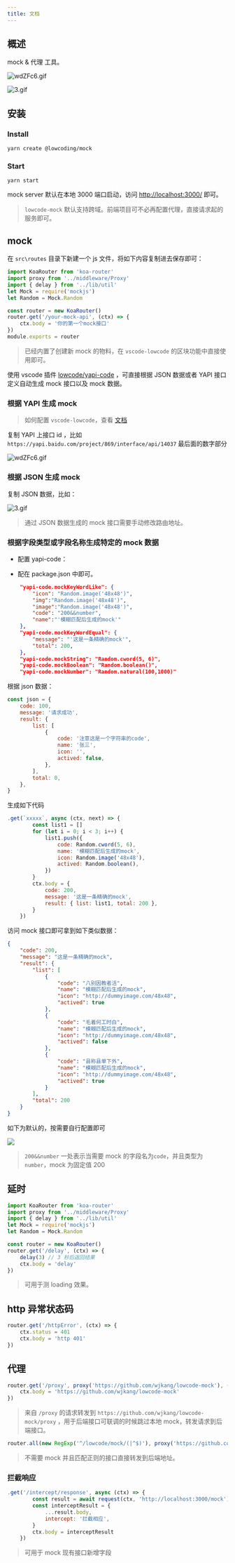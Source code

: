 ```yaml
---
title: 文档
---
```


## 概述

mock & 代理 工具。

![wdZFc6.gif](https://s1.ax1x.com/2020/09/12/wdZFc6.gif)

![3.gif](https://i.loli.net/2020/09/12/BC3vZwXaG1YqOl6.gif)

## 安装

### Install

`yarn create @lowcoding/mock`

### Start

`yarn start`

mock server 默认在本地 3000 端口启动，访问 [http://localhost:3000/](http://localhost:3000/) 即可。

> `lowcode-mock` 默认支持跨域。前端项目可不必再配置代理，直接请求起的服务即可。

## mock

在 `src\routes` 目录下新建一个 js 文件，将如下内容复制进去保存即可：

```js
import KoaRouter from 'koa-router'
import proxy from '../middleware/Proxy'
import { delay } from '../lib/util'
let Mock = require('mockjs')
let Random = Mock.Random

const router = new KoaRouter()
router.get('/your-mock-api', (ctx) => {
	ctx.body = '你的第一个mock接口'
})
module.exports = router
```

> 已经内置了创建新 mock 的物料，在 `vscode-lowcode` 的区块功能中直接使用即可。

使用 vscode 插件 [lowcode/yapi-code](https://marketplace.visualstudio.com/items?itemName=wjkang.lowcode) ，可直接根据 JSON 数据或者 YAPI 接口定义自动生成 mock 接口以及 mock 数据。

### 根据 YAPI 生成 mock

> 如何配置 `vscode-lowcode`，查看 [文档](https://lowcoding.gitee.io/lowcode-vscode/config.html)

复制 YAPI 上接口 id ，比如 `https://yapi.baidu.com/project/869/interface/api/14037` 最后面的数字部分

![wdZFc6.gif](https://s1.ax1x.com/2020/09/12/wdZFc6.gif)

### 根据 JSON 生成 mock

复制 JSON 数据，比如：

![3.gif](https://i.loli.net/2020/09/12/BC3vZwXaG1YqOl6.gif)

> 通过 JSON 数据生成的 mock 接口需要手动修改路由地址。

### 根据字段类型或字段名称生成特定的 mock 数据

- 配置 yapi-code：

- 配在 package.json 中即可。

```json
	"yapi-code.mockKeyWordLike": {
		"icon": "Random.image('48x48')",
		"img":"Random.image('48x48')",
		"image":"Random.image('48x48')",
		"code": "200&&number",
		"name":"'模糊匹配后生成的mock'"
	},
	"yapi-code.mockKeyWordEqual": {
		"message": "'这是一条精确的mock'",
		"total": 200,
	},
	"yapi-code.mockString": "Random.cword(5, 6)",
	"yapi-code.mockBoolean": "Random.boolean()",
	"yapi-code.mockNumber": "Random.natural(100,1000)"
```

根据 json 数据：

```js
const json = {
	code: 100,
	message: '请求成功',
	result: {
		list: [
			{
				code: '注意这是一个字符串的code',
				name: '张三',
				icon: '',
				actived: false,
			},
		],
		total: 0,
	},
}
```

生成如下代码

```js
.get(`xxxxx`, async (ctx, next) => {
		const list1 = []
		for (let i = 0; i < 3; i++) {
			list1.push({
				code: Random.cword(5, 6),
				name: '模糊匹配后生成的mock',
				icon: Random.image('48x48'),
				actived: Random.boolean(),
			})
		}
		ctx.body = {
			code: 200,
			message: '这是一条精确的mock',
			result: { list: list1, total: 200 },
		}
	})
```

访问 mock 接口即可拿到如下类似数据：

```json
{
	"code": 200,
	"message": "这是一条精确的mock",
	"result": {
		"list": [
			{
				"code": "八别因教者活",
				"name": "模糊匹配后生成的mock",
				"icon": "http://dummyimage.com/48x48",
				"actived": true
			},
			{
				"code": "毛着何工时白",
				"name": "模糊匹配后生成的mock",
				"icon": "http://dummyimage.com/48x48",
				"actived": false
			},
			{
				"code": "县称县单下外",
				"name": "模糊匹配后生成的mock",
				"icon": "http://dummyimage.com/48x48",
				"actived": true
			}
		],
		"total": 200
	}
}
```

如下为默认的，按需要自行配置即可

![](https://gitee.com/img-host/img-host/raw/master//2020/11/12/1605111557350.png)

> `200&&number` 一处表示当需要 mock 的字段名为`code`，并且类型为`number`，mock 为固定值 200

## 延时

```js
import KoaRouter from 'koa-router'
import proxy from '../middleware/Proxy'
import { delay } from '../lib/util'
let Mock = require('mockjs')
let Random = Mock.Random

const router = new KoaRouter()
router.get('/delay', (ctx) => {
	delay(3) // 3 秒后返回结果
	ctx.body = 'delay'
})
```

> 可用于测 loading 效果。

## http 异常状态码

```js
router.get('/httpError', (ctx) => {
	ctx.status = 401
	ctx.body = 'http 401'
})
```

## 代理

```js
router.get('/proxy', proxy('https://github.com/wjkang/lowcode-mock'), (ctx) => {
	ctx.body = 'https://github.com/wjkang/lowcode-mock'
})
```

> 来自 `/proxy` 的请求转发到 `https://github.com/wjkang/lowcode-mock/proxy` ，用于后端接口可联调的时候跳过本地 mock，转发请求到后端接口。

```js
router.all(new RegExp('^/lowcode/mock/(|^$)'), proxy('https://github.com/wjkang/lowcode-mock'))
```

> 不需要 mock 并且匹配正则的接口直接转发到后端地址。

### 拦截响应

```js
.get('/intercept/response', async (ctx) => {
		const result = await request(ctx, 'http://localhost:3000/mock')
		const interceptResult = {
			...result.body,
			intercept: '拦截相应',
		}
		ctx.body = interceptResult
	})
```

> 可用于 mock 现有接口新增字段
